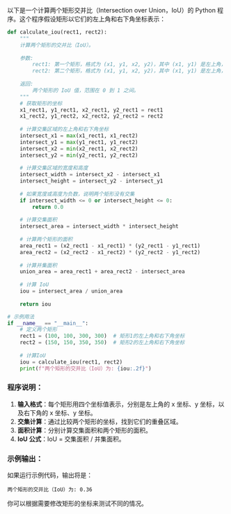 以下是一个计算两个矩形交并比（Intersection over Union，IoU）的 Python 程序。这个程序假设矩形以它们的左上角和右下角坐标表示：

```python
def calculate_iou(rect1, rect2):
    """
    计算两个矩形的交并比（IoU）。
    
    参数:
        rect1: 第一个矩形，格式为 (x1, y1, x2, y2)，其中 (x1, y1) 是左上角，(x2, y2) 是右下角。
        rect2: 第二个矩形，格式为 (x1, y1, x2, y2)，其中 (x1, y1) 是左上角，(x2, y2) 是右下角。
    
    返回:
        两个矩形的 IoU 值，范围在 0 到 1 之间。
    """
    # 获取矩形的坐标
    x1_rect1, y1_rect1, x2_rect1, y2_rect1 = rect1
    x1_rect2, y1_rect2, x2_rect2, y2_rect2 = rect2
    
    # 计算交集区域的左上角和右下角坐标
    intersect_x1 = max(x1_rect1, x1_rect2)
    intersect_y1 = max(y1_rect1, y1_rect2)
    intersect_x2 = min(x2_rect1, x2_rect2)
    intersect_y2 = min(y2_rect1, y2_rect2)
    
    # 计算交集区域的宽度和高度
    intersect_width = intersect_x2 - intersect_x1
    intersect_height = intersect_y2 - intersect_y1
    
    # 如果宽度或高度为负数，说明两个矩形没有交集
    if intersect_width <= 0 or intersect_height <= 0:
        return 0.0
    
    # 计算交集面积
    intersect_area = intersect_width * intersect_height
    
    # 计算两个矩形的面积
    area_rect1 = (x2_rect1 - x1_rect1) * (y2_rect1 - y1_rect1)
    area_rect2 = (x2_rect2 - x1_rect2) * (y2_rect2 - y1_rect2)
    
    # 计算并集面积
    union_area = area_rect1 + area_rect2 - intersect_area
    
    # 计算 IoU
    iou = intersect_area / union_area
    
    return iou

# 示例用法
if __name__ == "__main__":
    # 定义两个矩形
    rect1 = (100, 100, 300, 300)  # 矩形1的左上角和右下角坐标
    rect2 = (150, 150, 350, 350)  # 矩形2的左上角和右下角坐标
    
    # 计算IoU
    iou = calculate_iou(rect1, rect2)
    print(f"两个矩形的交并比（IoU）为: {iou:.2f}")
```

### 程序说明：
1. **输入格式**：每个矩形用四个坐标值表示，分别是左上角的 x 坐标、y 坐标，以及右下角的 x 坐标、y 坐标。
2. **交集计算**：通过比较两个矩形的坐标，找到它们的重叠区域。
3. **面积计算**：分别计算交集面积和两个矩形的面积。
4. **IoU 公式**：IoU = 交集面积 / 并集面积。

### 示例输出：
如果运行示例代码，输出将是：
```
两个矩形的交并比（IoU）为: 0.36
```

你可以根据需要修改矩形的坐标来测试不同的情况。